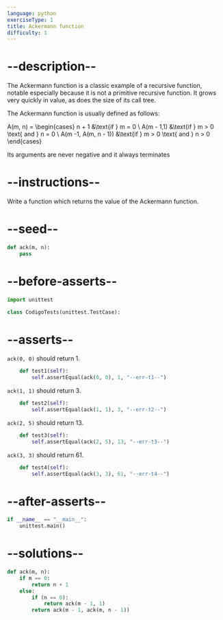 ```yaml
---
language: python
exerciseType: 1
title: Ackermann function
difficulty: 1
---
```


# --description--

The Ackermann function is a classic example of a recursive function, notable especially because it is not a primitive recursive function. It grows very quickly in value, as does the size of its call tree.

The Ackermann function is usually defined as follows:

<latex>A(m, n) = \begin{cases} n + 1 &\text{if } m = 0 \\ A(m - 1,1) &\text{if } m > 0 \text{ and } n = 0 \\ A(m -1, A(m, n - 1)) &\text{if } m > 0 \text{ and } n > 0 \end{cases}</latex>

Its arguments are never negative and it always terminates

# --instructions--

Write a function which returns the value of the Ackermann function.

# --seed--

```python
def ack(m, n):
    pass
```

# --before-asserts--

```python
import unittest

class CodigoTests(unittest.TestCase):
```

# --asserts--

`ack(0, 0)` should return 1.

```python
    def test1(self):
        self.assertEqual(ack(0, 0), 1, "--err-t1--")
```

`ack(1, 1)` should return 3.

```python
    def test2(self):
        self.assertEqual(ack(1, 1), 3, "--err-t2--")
```

`ack(2, 5)` should return 13.

```python
    def test3(self):
        self.assertEqual(ack(2, 5), 13, "--err-t3--")
```

`ack(3, 3)` should return 61.

```python
    def test4(self):
        self.assertEqual(ack(3, 3), 61, "--err-t4--")
```

# --after-asserts--

```python
if __name__ == "__main__":
    unittest.main()
```

# --solutions--

```python
def ack(m, n):
    if m == 0:
        return n + 1
    else:
        if (n == 0):
            return ack(m - 1, 1)
        return ack(m - 1, ack(m, n - 1))
```
